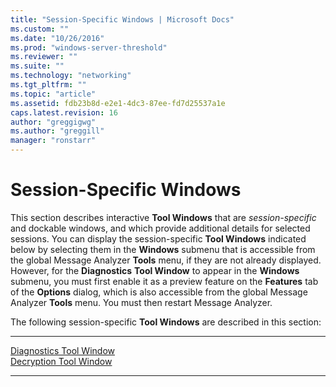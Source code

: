 ```yaml
---
title: "Session-Specific Windows | Microsoft Docs"
ms.custom: ""
ms.date: "10/26/2016"
ms.prod: "windows-server-threshold"
ms.reviewer: ""
ms.suite: ""
ms.technology: "networking"
ms.tgt_pltfrm: ""
ms.topic: "article"
ms.assetid: fdb23b8d-e2e1-4dc3-87ee-fd7d25537a1e
caps.latest.revision: 16
author: "greggigwg"
ms.author: "greggill"
manager: "ronstarr"
---
```


# Session-Specific Windows

This section describes interactive **Tool Windows** that are *session-specific* and dockable windows, and which provide additional details for selected sessions. You can display the session-specific **Tool Windows** indicated below by selecting them in the **Windows** submenu that is accessible from the global Message Analyzer **Tools** menu, if they are not already displayed. However, for the **Diagnostics** **Tool Window** to appear in the **Windows** submenu, you must first enable it as a preview feature on the **Features** tab of the **Options** dialog, which is also accessible from the global Message Analyzer **Tools** menu. You must then restart Message Analyzer.  
  
 The following session-specific **Tool Windows** are described in this section:  
  
---  
  
[Diagnostics Tool Window](diagnostics-tool-window.md)   
[Decryption Tool Window](decryption-tool-window.md)   

---